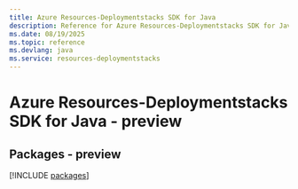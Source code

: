 ```yaml
---
title: Azure Resources-Deploymentstacks SDK for Java
description: Reference for Azure Resources-Deploymentstacks SDK for Java
ms.date: 08/19/2025
ms.topic: reference
ms.devlang: java
ms.service: resources-deploymentstacks
---
```

# Azure Resources-Deploymentstacks SDK for Java - preview
## Packages - preview
[!INCLUDE [packages](resources-deploymentstacks-index.md)]